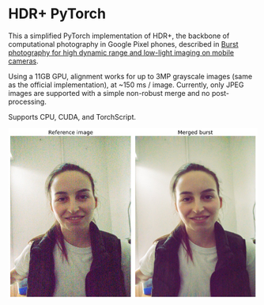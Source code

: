 # HDR+ PyTorch

This a simplified PyTorch implementation of HDR+, the backbone of computational photography in Google Pixel phones, described in [Burst photography for high dynamic range and low-light imaging on mobile cameras](http://static.googleusercontent.com/media/www.hdrplusdata.org/en//hdrplus.pdf).

Using a 11GB GPU, alignment works for up to 3MP grayscale images (same as the official implementation), at ~150 ms / image. 
Currently, only JPEG images are supported with a simple non-robust merge and no post-processing.

Supports CPU, CUDA, and TorchScript.
 
![alt text](results/portrait_extreme_noise.jpg)
